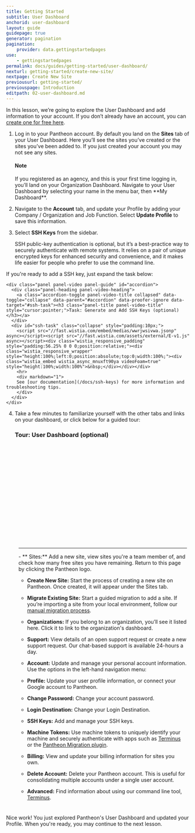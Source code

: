 ```yaml
---
title: Getting Started
subtitle: User Dashboard
anchorid: user-dashboard
layout: guide
guidepage: true
generator: pagination
pagination:
    provider: data.gettingstartedpages
use:
    - gettingstartedpages
permalink: docs/guides/getting-started/user-dashboard/
nexturl: getting-started/create-new-site/
nextpage: Create New Site
previousurl: getting-started/
previouspage: Introduction
editpath: 02-user-dashboard.md
---
```


In this lesson, we’re going to explore the User Dashboard and add information to your account. If you don’t already have an account, you can [create one for free here](https://pantheon.io/register).

1. Log in to your Pantheon account. By default you land on the **<span class="glyphicons glyphicons-more-windows" aria-hidden="true"></span> Sites** tab of your User Dashboard. Here you’ll see the sites you’ve created or the sites you’ve been added to. If you just created your account you may not see any sites.

     <div class="alert alert-info">
     <h4 class="info">Note</h4>
     <p markdown="1">If you registered as an agency, and this is your first time logging in, you’ll land on your Organization Dashboard. Navigate to your User Dashboard by selecting your name in the menu bar, then **My Dashboard**.</p>
     </div>

2. Navigate to the **<span class="glyphicons glyphicons-cogwheel" aria-hidden="true"></span> Account** tab, and update your Profile by adding your Company / Organization and Job Function. Select **Update Profile** to save this information.

3. Select **SSH Keys** from the sidebar.

    SSH public-key authentication is optional, but it’s a best-practice way to securely authenticate with remote systems. It relies on a pair of unique encrypted keys for enhanced security and convenience, and it makes life easier for people who prefer to use the command line.

  If you're ready to add a SSH key, just expand the task below:

    <div class="panel panel-video panel-guide" id="accordion">
      <div class="panel-heading panel-video-heading">
        <a class="accordion-toggle panel-video-title collapsed" data-toggle="collapse" data-parent="#accordion" data-proofer-ignore data-target="#ssh-task"><h3 class="panel-title panel-video-title" style="cursor:pointer;">Task: Generate and Add SSH Keys (optional)</h3></a>
      </div>
      <div id="ssh-task" class="collapse" style="padding:10px;">
        <script src="//fast.wistia.com/embed/medias/wwrjwsivwa.jsonp" async></script><script src="//fast.wistia.com/assets/external/E-v1.js" async></script><div class="wistia_responsive_padding" style="padding:56.25% 0 0 0;position:relative;"><div class="wistia_responsive_wrapper" style="height:100%;left:0;position:absolute;top:0;width:100%;"><div class="wistia_embed wistia_async_mnuxft90ya videoFoam=true" style="height:100%;width:100%">&nbsp;</div></div></div>
        <hr>
        <div markdown="1">
        See [our documentation](/docs/ssh-keys) for more information and troubleshooting tips.
        </div>
      </div>
    </div>

4. Take a few minutes to familiarize yourself with the other tabs and links on your dashboard, or click below for a guided tour:

    <div class="panel panel-video panel-guide" id="accordion">
      <div class="panel-heading panel-video-heading">
        <a class="accordion-toggle panel-video-title collapsed" data-toggle="collapse" data-parent="#accordion" data-proofer-ignore data-target="#user-dashboard-tour"><h3 class="panel-title panel-video-title" style="cursor:pointer;">Tour: User Dashboard (optional)</h3></a>
      </div>
    <div id="user-dashboard-tour" class="collapse" style="padding:10px;">
      <script src="//fast.wistia.com/embed/medias/hzsntt6bi2.jsonp" async></script><script src="//fast.wistia.com/assets/external/E-v1.js" async></script><div class="wistia_responsive_padding" style="padding:56.25% 0 0 0;position:relative;"><div class="wistia_responsive_wrapper" style="height:100%;left:0;position:absolute;top:0;width:100%;"><div class="wistia_embed wistia_async_hzsntt6bi2 videoFoam=true" style="height:100%;width:100%">&nbsp;</div></div></div>
    <hr>
    <div markdown="1">
    - **<span class="glyphicons glyphicons-more-windows" aria-hidden="true"></span> Sites:** Add a new site, view sites you're a team member of, and check how many free sites you have remaining. Return to this page by clicking the Pantheon logo.

     - **<span class="glyphicons glyphicons-plus" aria-hidden="true"></span> Create New Site:** Start the process of creating a new site on Pantheon. Once created, it will appear under the Sites tab.

     - **Migrate Existing Site:** Start a guided migration to add a site. If you’re importing a site from your local environment, follow our [manual migration process](/docs/migrate-manual).

    - **<span class="glyphicons glyphicons-group" aria-hidden="true"></span> Organizations:** If you belong to an organization, you’ll see it listed here. Click it to link to the organization's dashboard.

    - **<span class="glyphicons glyphicons-flag" aria-hidden="true"></span> Support:** View details of an open support request or create a new support request. Our chat-based support is available 24-hours a day.

    - **<span class="glyphicons glyphicons-cogwheel" aria-hidden="true"></span> Account:** Update and manage your personal account information. Use the options in the left-hand navigation menu:

     - **Profile:** Update your user profile information, or connect your Google account to Pantheon.

     - **Change Password:** Change your account password.

     - **Login Destination:** Change your Login Destination.

     - **SSH Keys:** Add and manage your SSH keys.

     - **Machine Tokens:** Use machine tokens to uniquely identify your machine and securely authenticate with apps such as [Terminus](/docs/terminus) or the [Pantheon Migration plugin](/docs/migrate-wordpress).

     - **Billing:** View and update your billing information for sites you own.

     - **Delete Account:** Delete your Pantheon account. This is useful for consolidating multiple accounts under a single user account.

    - **<span class="glyphicons glyphicons-embed-close" aria-hidden="true"></span> Advanced:** Find information about using our command line tool, [Terminus](/docs/terminus).
    </div>
    </div>
</div>

Nice work! You just explored Pantheon's User Dashboard and updated your Profile. When you're ready, you may continue to the next lesson.
